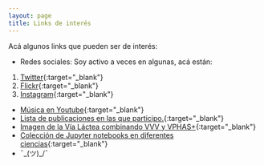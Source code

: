 ```yaml
---
layout: page
title: Links de interés
---
```


Acá algunos links que pueden ser de interés:
* Redes sociales: Soy activo a veces en algunas, acá están:
1. [Twitter](https://twitter.com/nicomedinap){:target="_blank"}
2. [Flickr](http://www.flickr.com/photos/73337761@N06/){:target="_blank"}
3. [Instagram](https://www.instagram.com/nicomediap/){:target="_blank"}
* [Música en Youtube](https://nicomedinap.github.io/musica/musica.html){:target="_blank"}
* [Lista de publicaciones en las que participo.](http://adsabs.harvard.edu/cgi-bin/nph-abs_connect?db_key=AST&db_key=PRE&qform=AST&arxiv_sel=astro-ph&arxiv_sel=cond-mat&arxiv_sel=cs&arxiv_sel=gr-qc&arxiv_sel=hep-ex&arxiv_sel=hep-lat&arxiv_sel=hep-ph&arxiv_sel=hep-th&arxiv_sel=math&arxiv_sel=math-ph&arxiv_sel=nlin&arxiv_sel=nucl-ex&arxiv_sel=nucl-th&arxiv_sel=physics&arxiv_sel=quant-ph&arxiv_sel=q-bio&sim_query=YES&ned_query=YES&adsobj_query=YES&aut_logic=OR&obj_logic=OR&author=medina%2C+n.&object=&start_mon=&start_year=&end_mon=&end_year=&ttl_logic=OR&title=&txt_logic=OR&text=&nr_to_return=200&start_nr=1&jou_pick=ALL&ref_stems=&data_and=ALL&group_and=ALL&start_entry_day=&start_entry_mon=&start_entry_year=&end_entry_day=&end_entry_mon=&end_entry_year=&min_score=&sort=SCORE&data_type=SHORT&aut_syn=YES&ttl_syn=YES&txt_syn=YES&aut_wt=1.0&obj_wt=1.0&ttl_wt=0.3&txt_wt=3.0&aut_wgt=YES&obj_wgt=YES&ttl_wgt=YES&txt_wgt=YES&ttl_sco=YES&txt_sco=YES&version=1){:target="_blank"}
* [Imagen de la Vía Láctea combinando VVV y VPHAS+](http://djer.roe.ac.uk/vsa/vvv/mosaic/lb.html?fbclid=IwAR2rdnczc_BdbZ00PKxs0UhU4nivZu7v5ElS-MCvsO2fDsYPB84ESscn9v8){:target="_blank"}
* [Colección de Jupyter notebooks en diferentes ciencias](https://github.com/jupyter/jupyter/wiki/A-gallery-of-interesting-Jupyter-Notebooks){:target="_blank"}
* ¯\_(ツ)_/¯
